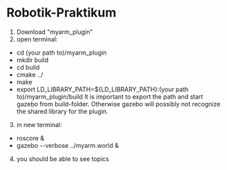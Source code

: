 # Robotik-Praktikum

1. Download "myarm_plugin"
2. open terminal:  
-	cd (your path to)/myarm_plugin
-	mkdir build 
-	cd build 
-	cmake ../ 
-	make 
-	export LD_LIBRARY_PATH=${LD_LIBRARY_PATH}:(your path to)/myarm_plugin/build
  It is important to export the path and start gazebo from build-folder. 
  Otherwise gazebo will possibly not recognize the shared library for the plugin.
3. in new terminal:  
-	roscore &
-	gazebo --verbose ../myarm.world &
4. you should be able to see topics
